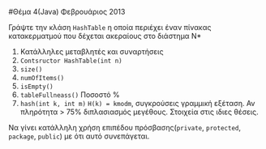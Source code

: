 #Θέμα 4(Java) Φεβρουάριος 2013

Γράψτε την κλάση `HashTable` η οποία περιέχει έναν πίνακας κατακερματμού που δέχεται ακεραίους στο διάστημα Ν*

1. Κατάλληλες μεταβλητές και συναρτήσεις
2. `Contsructor HashTable(int n)`
3. `size()`
4. `numOfItems()`
5. `isEmpty()`
6. `tableFullneass()` Ποσοστό %
7. `hash(int k, int m)` `H(k) = kmodm`, συγκρούσεις γραμμική εξέταση.
Αν πληρότητα > 75% διπλασιασμός μεγέθους. Στοιχεία στις ιδιες θέσεις.

Να γίνει κατάλληλη χρήση επιπέδου πρόσβασης(`private`, `protected`, `package`, `public`) με ότι αυτό συνεπάγεται.
